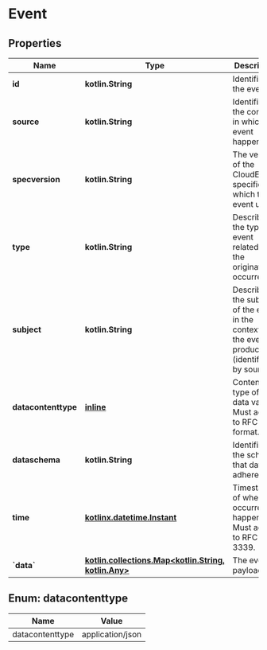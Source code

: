 
# Event

## Properties
| Name | Type | Description | Notes |
| ------------ | ------------- | ------------- | ------------- |
| **id** | **kotlin.String** | Identifies the event. |  |
| **source** | **kotlin.String** | Identifies the context in which an event happened. |  |
| **specversion** | **kotlin.String** | The version of the CloudEvents specification which the event uses. |  |
| **type** | **kotlin.String** | Describes the type of event related to the originating occurrence. |  |
| **subject** | **kotlin.String** | Describes the subject of the event in the context of the event producer (identified by source). |  |
| **datacontenttype** | [**inline**](#Datacontenttype) | Content type of the data value. Must adhere to RFC 2046 format. |  [optional] |
| **dataschema** | **kotlin.String** | Identifies the schema that data adheres to. |  [optional] |
| **time** | [**kotlinx.datetime.Instant**](kotlinx.datetime.Instant.md) | Timestamp of when the occurrence happened. Must adhere to RFC 3339. |  [optional] |
| **&#x60;data&#x60;** | [**kotlin.collections.Map&lt;kotlin.String, kotlin.Any&gt;**](kotlin.Any.md) | The event payload. |  [optional] |


<a id="Datacontenttype"></a>
## Enum: datacontenttype
| Name | Value |
| ---- | ----- |
| datacontenttype | application/json |



